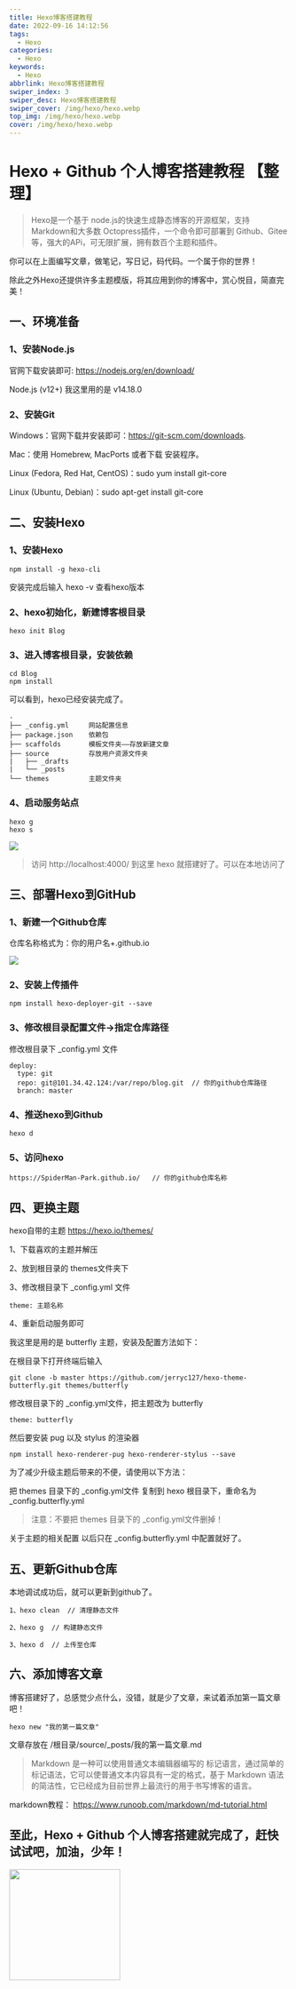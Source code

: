 ```yaml
---
title: Hexo博客搭建教程
date: 2022-09-16 14:12:56
tags:
  - Hexo
categories:
  - Hexo
keywords:
  - Hexo
abbrlink: Hexo博客搭建教程
swiper_index: 3
swiper_desc: Hexo博客搭建教程
swiper_cover: /img/hexo/hexo.webp
top_img: /img/hexo/hexo.webp
cover: /img/hexo/hexo.webp
---
```

# Hexo + Github 个人博客搭建教程 【整理】

> Hexo是一个基于 node.js的快速生成静态博客的开源框架，支持 Markdown和大多数 Octopress插件，一个命令即可部署到 Github、Gitee等，强大的APi，可无限扩展，拥有数百个主题和插件。

你可以在上面编写文章，做笔记，写日记，码代码。一个属于你的世界！

除此之外Hexo还提供许多主题模版，将其应用到你的博客中，赏心悦目，简直完美！

## 一、环境准备

### 1、安装Node.js

官网下载安装即可: https://nodejs.org/en/download/

Node.js (v12+) 我这里用的是 v14.18.0

### 2、安装Git

Windows：官网下载并安装即可：https://git-scm.com/downloads.

Mac：使用 Homebrew, MacPorts 或者下载 安装程序。

Linux (Fedora, Red Hat, CentOS)：sudo yum install git-core

Linux (Ubuntu, Debian)：sudo apt-get install git-core

## 二、安装Hexo

### 1、安装Hexo
```
npm install -g hexo-cli
```
安装完成后输入 hexo -v 查看hexo版本

### 2、hexo初始化，新建博客根目录
```
hexo init Blog
```

### 3、进入博客根目录，安装依赖
```
cd Blog
npm install
```
可以看到，hexo已经安装完成了。

```
.
├── _config.yml     网站配置信息
├── package.json    依赖包
├── scaffolds       模板文件夹——存放新建文章
├── source          存放用户资源文件夹
|   ├── _drafts
|   └── _posts
└── themes          主题文件夹
```

### 4、启动服务站点
```
hexo g
hexo s
```
![](/img/hexo/1.png)

> 访问 http://localhost:4000/ 到这里 hexo 就搭建好了。可以在本地访问了

## 三、部署Hexo到GitHub

### 1、新建一个Github仓库

仓库名称格式为：你的用户名+.github.io

![](/img/hexo/2.png)

### 2、安装上传插件

```
npm install hexo-deployer-git --save
```

### 3、修改根目录配置文件->指定仓库路径

修改根目录下 _config.yml 文件

```
deploy:
  type: git
  repo: git@101.34.42.124:/var/repo/blog.git  // 你的github仓库路径
  branch: master
```

### 4、推送hexo到Github

```
hexo d
```

### 5、访问hexo

```
https://SpiderMan-Park.github.io/   // 你的github仓库名称
```

## 四、更换主题

hexo自带的主题 https://hexo.io/themes/

1、下载喜欢的主题并解压

2、放到根目录的 themes文件夹下

3、修改根目录下 _config.yml 文件 
```
theme: 主题名称
```

4、重新启动服务即可

我这里是用的是 butterfly 主题，安装及配置方法如下：

在根目录下打开终端后输入

```
git clone -b master https://github.com/jerryc127/hexo-theme-butterfly.git themes/butterfly
```

修改根目录下的 _config.yml文件，把主题改为 butterfly

```
theme: butterfly
```

然后要安装 pug 以及 stylus 的渲染器
```
npm install hexo-renderer-pug hexo-renderer-stylus --save
```

为了减少升级主题后带来的不便，请使用以下方法：

把 themes 目录下的 _config.yml文件 复制到 hexo 根目录下，重命名为 _config.butterfly.yml

> 注意：不要把 themes 目录下的 _config.yml文件删掉！

关于主题的相关配置 以后只在 _config.butterfly.yml 中配置就好了。

## 五、更新Github仓库

本地调试成功后，就可以更新到github了。

```
1、hexo clean  // 清理静态文件

2、hexo g  // 构建静态文件

3、hexo d  // 上传至仓库
```

## 六、添加博客文章

博客搭建好了，总感觉少点什么，没错，就是少了文章，来试着添加第一篇文章吧！

```
hexo new "我的第一篇文章"
```

文章存放在 /根目录/source/_posts/我的第一篇文章.md

>Markdown 是一种可以使用普通文本编辑器编写的 标记语言，通过简单的 标记语法，它可以使普通文本内容具有一定的格式，基于 Markdown 语法的简洁性，它已经成为目前世界上最流行的用于书写博客的语言。

markdown教程： https://www.runoob.com/markdown/md-tutorial.html

## 至此，Hexo + Github 个人博客搭建就完成了，赶快试试吧，加油，少年！

<!-- ![](/img/3.webp) -->
<img src="/img/common/3.webp" width="200" height="200" div align=center />
